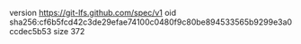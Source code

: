 version https://git-lfs.github.com/spec/v1
oid sha256:cf6b5fcd42c3de29efae74100c0480f9c80be894533565b9299e3a0ccdec5b53
size 372
